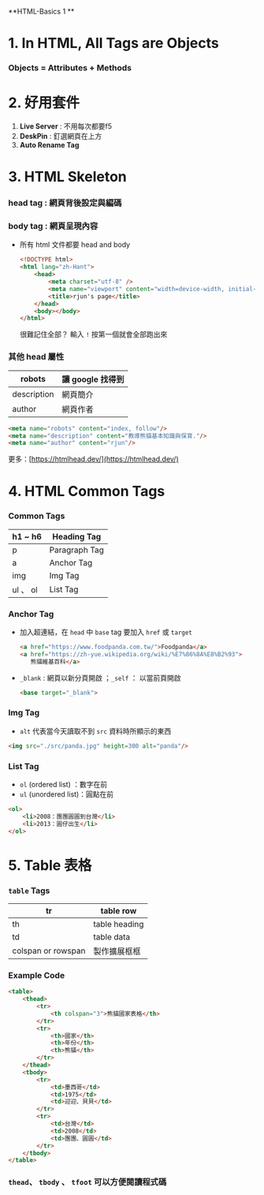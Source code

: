 **HTML-Basics 1 **
# 1. In HTML, All Tags are Objects
### Objects = Attributes + Methods
# 2. 好用套件
1. **Live Server** : 不用每次都要f5
2. **DeskPin** : 釘選網頁在上方
3. **Auto Rename Tag**
# 3. HTML Skeleton
### head tag : 網頁背後設定與編碼
### body tag : 網頁呈現內容
- 所有 html 文件都要 head and body  
    ```html
    <!DOCTYPE html>
    <html lang="zh-Hant">
        <head>
            <meta charset="utf-8" />
            <meta name="viewport" content="width=device-width, initial-scale=1"/>
            <title>rjun's page</title>
        </head>
        <body></body>
    </html>
    ```  
    很難記住全部？ 輸入 `!` 按第一個就會全部跑出來
### 其他 head 屬性
| robots | 讓 google 找得到 |
| --- | --- |
| description | 網頁簡介 |
| author  | 網頁作者 |
```html
<meta name="robots" content="index, follow"/>
<meta name="description" content="教導熊貓基本知識與保育."/>
<meta name="author" content="rjun"/>
```
更多：[https://htmlhead.dev/](https://htmlhead.dev/)
# 4. HTML Common Tags
### Common Tags
| h1 ~ h6 | Heading Tag |
| --- | --- |
| p | Paragraph Tag |
| a | Anchor Tag |
| img | Img Tag |
| ul 、 ol | List Tag |
### Anchor Tag
- 加入超連結，在 `head` 中 `base` tag 要加入 `href` 或 `target`   
    ```html
    <a href="https://www.foodpanda.com.tw/">Foodpanda</a>
    <a href="https://zh-yue.wikipedia.org/wiki/%E7%86%8A%E8%B2%93">
       熊貓維基百科</a>
    ```
    
- `_blank` : 網頁以新分頁開啟 ；`_self` ： 以當前頁開啟
    
    ```html
    <base target="_blank"> 
    ```
### Img Tag
- `alt` 代表當今天讀取不到 `src` 資料時所顯示的東西
```html
<img src="./src/panda.jpg" height=300 alt="panda"/>
```
### List Tag
- `ol` (ordered list) ：數字在前
- `ul` (unordered list)：圓點在前
```html
<ol>
    <li>2008：團團圓圓到台灣</li>
    <li>2013：圓仔出生</li>
</ol>
```
# 5. Table 表格
### `table` Tags
| tr | table row |
| --- | --- |
| th | table heading |
| td | table data |
| colspan or rowspan | 製作擴展框框 |
### Example Code
```html
<table>
    <thead>
        <tr>
            <th colspan="3">熊貓國家表格</th>
        </tr>
        <tr>
            <th>國家</th>
            <th>年份</th>
            <th>熊貓</th>
        </tr>
    </thead>
    <tbody>
        <tr>
            <td>墨西哥</td>
            <td>1975</td>
            <td>迎迎、貝貝</td>
        </tr>
        <tr>
            <td>台灣</td>
            <td>2008</td>
            <td>團團、圓圓</td>
        </tr>
    </tbody>     
</table>
```
### `thead`、 `tbody` 、 `tfoot` 可以方便閱讀程式碼
